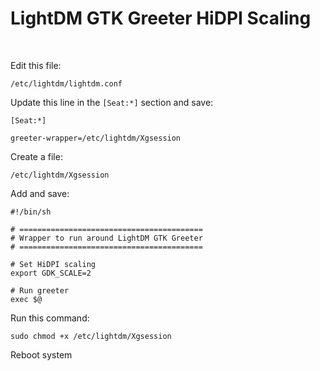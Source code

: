 # LightDM GTK Greeter HiDPI Scaling

&nbsp;

Edit this file:
```
/etc/lightdm/lightdm.conf
```

Update this line in the `[Seat:*]` section and save:
```
[Seat:*]

greeter-wrapper=/etc/lightdm/Xgsession
```

Create a file:
```
/etc/lightdm/Xgsession
```

Add and save:
```
#!/bin/sh

# =========================================
# Wrapper to run around LightDM GTK Greeter
# =========================================

# Set HiDPI scaling
export GDK_SCALE=2

# Run greeter
exec $@
```

Run this command:
```
sudo chmod +x /etc/lightdm/Xgsession
```

Reboot system

&nbsp;
